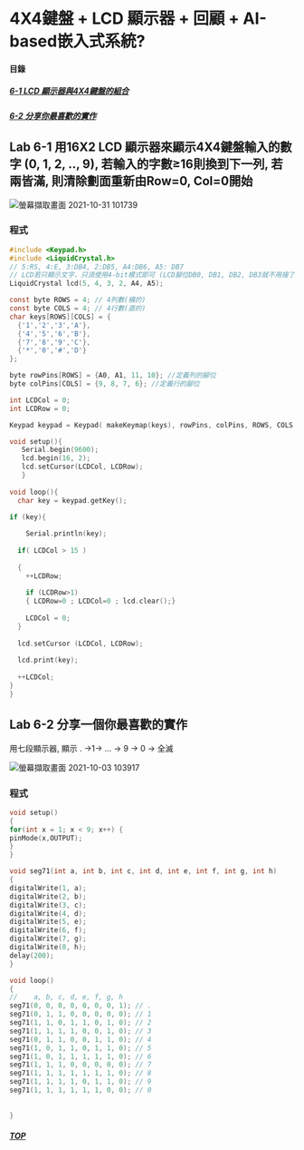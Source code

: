 # 4X4鍵盤 + LCD 顯示器 + 回顧 + AI-based嵌入式系統?

#### 目錄
<a name="000"/>

##### [6-1 LCD 顯示器與4X4鍵盤的組合](#001)
##### [6-2 分享你最喜歡的實作](#002)

<a name="001"/>

## Lab 6-1 用16X2 LCD 顯示器來顯示4X4鍵盤輸入的數字 (0, 1, 2, .., 9), 若輸入的字數≥16則換到下一列, 若兩皆滿, 則清除劃面重新由Row=0, Col=0開始

![螢幕擷取畫面 2021-10-31 101739](https://user-images.githubusercontent.com/89327102/139564074-45985d0c-8a9d-4b82-b664-55550b2812df.jpg)

### 程式
````c
#include <Keypad.h>
#include <LiquidCrystal.h>
// 5:RS, 4:E, 3:DB4, 2:DB5, A4:DB6, A5: DB7
// LCD若只顯示文字，只須使用4-bit模式即可 (LCD腳位DB0, DB1, DB2, DB3就不用接了。)
LiquidCrystal lcd(5, 4, 3, 2, A4, A5);

const byte ROWS = 4; // 4列數(橫的)
const byte COLS = 4; // 4行數(直的)
char keys[ROWS][COLS] = {
  {'1','2','3','A'},
  {'4','5','6','B'},
  {'7','8','9','C'},
  {'*','0','#','D'}
};

byte rowPins[ROWS] = {A0, A1, 11, 10}; //定義列的腳位
byte colPins[COLS] = {9, 8, 7, 6}; //定義行的腳位

int LCDCol = 0;
int LCDRow = 0;

Keypad keypad = Keypad( makeKeymap(keys), rowPins, colPins, ROWS, COLS );

void setup(){
   Serial.begin(9600);
   lcd.begin(16, 2);
   lcd.setCursor(LCDCol, LCDRow);
   }
  
void loop(){
  char key = keypad.getKey(); 

if (key){
    
    Serial.println(key);
  
  if( LCDCol > 15 )
   
  {
    ++LCDRow;
    
    if (LCDRow>1)
    { LCDRow=0 ; LCDCol=0 ; lcd.clear();}
    
    LCDCol = 0;
  }
  
  lcd.setCursor (LCDCol, LCDRow);
  
  lcd.print(key);
  
  ++LCDCol;
}
}
````

<a name="002"/>

## Lab 6-2 分享一個你最喜歡的實作 

用七段顯示器, 顯示 . →1→ ... → 9 → 0 → 全滅

![螢幕擷取畫面 2021-10-03 103917](https://user-images.githubusercontent.com/89327102/139564196-2621530d-c5b9-4b47-bbe3-18269f944af2.jpg)

### 程式
````C
void setup()
{
for(int x = 1; x < 9; x++) {
pinMode(x,OUTPUT);
}
}

void seg71(int a, int b, int c, int d, int e, int f, int g, int h)
{
digitalWrite(1, a);
digitalWrite(2, b);
digitalWrite(3, c);
digitalWrite(4, d);
digitalWrite(5, e);
digitalWrite(6, f);
digitalWrite(7, g);
digitalWrite(8, h);
delay(200);
}

void loop()
{
//    a, b, c, d, e, f, g, h
seg71(0, 0, 0, 0, 0, 0, 0, 1); // .
seg71(0, 1, 1, 0, 0, 0, 0, 0); // 1
seg71(1, 1, 0, 1, 1, 0, 1, 0); // 2
seg71(1, 1, 1, 1, 0, 0, 1, 0); // 3
seg71(0, 1, 1, 0, 0, 1, 1, 0); // 4
seg71(1, 0, 1, 1, 0, 1, 1, 0); // 5
seg71(1, 0, 1, 1, 1, 1, 1, 0); // 6
seg71(1, 1, 1, 0, 0, 0, 0, 0); // 7
seg71(1, 1, 1, 1, 1, 1, 1, 0); // 8
seg71(1, 1, 1, 1, 0, 1, 1, 0); // 9
seg71(1, 1, 1, 1, 1, 1, 0, 0); // 0
 
  
}
````

##### [TOP](#000)
